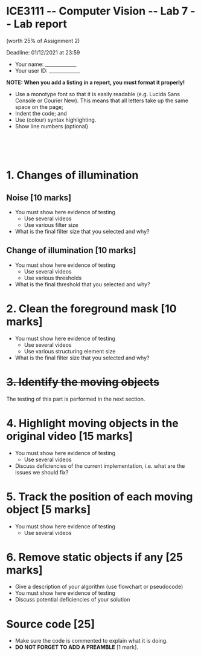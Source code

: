 # ICE3111 -- Computer Vision -- Lab 7 -- Lab report

(worth 25% of Assignment 2)

Deadline: 01/12/2021 at 23:59

- Your name: \_\_\_\_\_\_\_\_\_\_\_\_\_
- Your user ID: \_\_\_\_\_\_\_\_\_\_\_\_\_


**NOTE: When you add a listing in a report, you must format it properly!**
- Use a monotype font so that it is easily readable (e.g. Lucida Sans Console or Courier New). This means that all letters take up the same space on the page;
- Indent the code; and
- Use (colour) syntax highlighting.
- Show line numbers (optional)

<!-- **NOTE: I want you to provide the command line arguments to show the effects of various parameters.** -->

<br/>

<br/>

<br/>

# 1. Changes of illumination

## Noise [10 marks]

- You must show here evidence of testing
    - Use several videos
    - Use various filter size
- What is the final filter size that you selected and why?

## Change of illumination [10 marks]

- You must show here evidence of testing
    - Use several videos
    - Use various thresholds
- What is the final threshold that you selected and why?

# 2. Clean the foreground mask [10 marks]

- You must show here evidence of testing
    - Use several videos
    - Use various structuring element size
- What is the final filter size that you selected and why?

# ~~3. Identify the moving objects~~

The testing of this part is performed in the next section.

# 4. Highlight moving objects in the original video [15 marks]

- You must show here evidence of testing
    - Use several videos
- Discuss deficiencies of the current implementation, i.e. what are the issues we should fix?

# 5. Track the position of each moving object [5 marks]

- You must show here evidence of testing
    - Use several videos

# 6. Remove static objects if any [25 marks]

- Give a description of your algorithm (use flowchart or pseudocode)
- You must show here evidence of testing
- Discuss potential deficiencies of your solution

# Source code [25]

- Make sure the code is commented to explain what it is doing.
- **DO NOT FORGET TO ADD A PREAMBLE** [1 mark].
